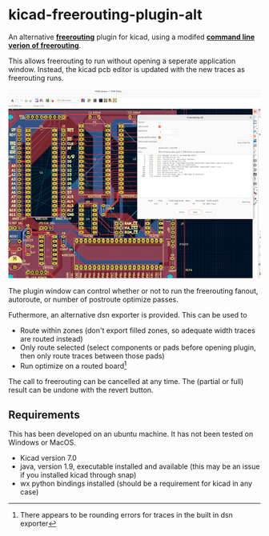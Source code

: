 # kicad-freerouting-plugin-alt
An alternative **[freerouting](https://github.com/freerouting/freerouting)** plugin for kicad, 
using a modifed **[command line verion of freerouting](http://repo.hu/projects/freerouting_cli/)**.

This allows freerouting to run without opening a seperate application window. Instead, the kicad pcb
editor is updated with the new traces as freerouting runs.

![screenshot](screenshot.png)


The plugin window can control whether or not to run the freerouting fanout, autoroute, or number of
postroute optimize passes.

Futhermore, an alternative dsn exporter is provided. This can be used to
* Route within zones (don't export filled zones, so adequate width traces are routed instead)
* Only route selected (select components or pads before opening plugin, then only route traces between
those pads)
* Run optimize on a routed board[^1]

The call to freerouting can be cancelled at any time. The (partial or full) result can be undone with
the revert button.


## Requirements

This has been developed on an ubuntu machine. It has not been tested on Windows or MacOS.

* Kicad version 7.0
* java, version 1.9, executable installed and available (this may be an issue if you installed kicad
through snap)
* wx python bindings installed (should be a requirement for kicad in any case)




[^1]: There appears to be rounding errors for traces in the built in dsn exporter

